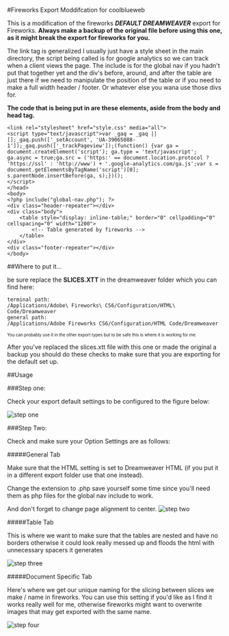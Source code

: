 #Fireworks Export Moddifcation for coolblueweb

This is a modification of the fireworks <strong><em>DEFAULT DREAMWEAVER</em></strong> export for Fireworks. <strong>Always make a backup of the original file before using this one, as it might break the export for fireworks for you.</strong>

The link tag is generalized I usually just have a style sheet in the main directory, the script being called is for google analytics so we can track when a client views the page. The include is for the global nav if you hadn't put that together yet and the div's before, around, and after the table are just there if we need to manipulate the position of the table or if you need to make a full width header / footer. Or whatever else you wana use those divs for.

<strong>The code that is being put in are these elements, aside from the body and head tag.</strong>

	<link rel="stylesheet" href="style.css" media="all">
	<script type="text/javascript">var _gaq = _gaq || [];_gaq.push(['_setAccount', 'UA-39065088-1']);_gaq.push(['_trackPageview']);(function() {var ga = document.createElement('script'); ga.type = 'text/javascript'; ga.async = true;ga.src = ('https:' == document.location.protocol ? 'https://ssl' : 'http://www') + '.google-analytics.com/ga.js';var s = document.getElementsByTagName('script')[0]; s.parentNode.insertBefore(ga, s);})();
	</script>
	</head>
	<body>
	<?php include("global-nav.php"); ?>
	<div class="header-repeater"></div>
	<div class="body">
		<table style="display: inline-table;" border="0" cellpadding="0" cellspacing="0" width="1200">
			<!-- Table generated by fireworks -->
		</table>
	</div>
	<div class="footer-repeater"></div>
	</body>


##Where to put it...

be sure replace the <strong>SLICES.XTT</strong> in the dreamweaver folder which you can find here:

	terminal path:
	/Applications/Adobe\ Fireworks\ CS6/Configuration/HTML\ Code/Dreamweaver
	general path:
	/Applications/Adobe Fireworks CS6/Configuration/HTML Code/Dreamweaver

<sub><sup>You can probably use it in the other export types but to be safe this is where it is working for me.</sup></sub>

After you've replaced the slices.xtt file with this one or made the original a backup you should do these checks to make sure that you are exporting for the default set up.

##Usage

###Step one:

Check your export default settings to be configured to the figure below:

![step one](https://dl.dropbox.com/u/52662569/exp-01.png "Step One")

###Step Two:

Check and make sure your Option Settings are as follows:

#####General Tab

Make sure that the HTML setting is set to Dreamweaver HTML (if you put it in a different export folder use that one instead).

Change the extension to .php save yourself some time since you'll need them as php files for the global nav include to work.

And don't forget to change page alignment to center.
![step two](https://dl.dropbox.com/u/52662569/exp-02.png "Step Two")

#####Table Tab

This is where we want to make sure that the tables are nested and have no borders otherwise it could look really messed up and floods the html with unnecessary spacers it generates

![step three](https://dl.dropbox.com/u/52662569/exp-03.png "Step Three")

#####Document Specific Tab

Here's where we get our unique naming for the slicing between slices we make / name in fireworks. You can use this setting if you'd like as I find it works really well for me, otherwise fireworks might want to overwrite images that may get exported with the same name.

![step four](https://dl.dropbox.com/u/52662569/exp-04.png "Step Four")
